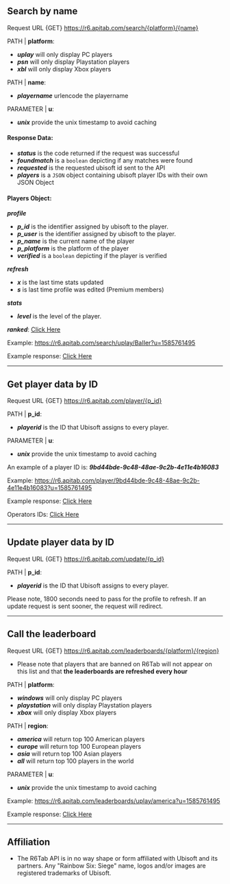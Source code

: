 ## Search by name

Request URL {GET} https://r6.apitab.com/search/{platform}/{name}

PATH | **platform**:

- <i>**uplay**</i> will only display PC players<br>
- <i>**psn**</i> will only display Playstation players<br>
- <i>**xbl**</i> will only display Xbox players<br>

PATH | **name**:

- <i>**playername**</i> urlencode the playername<br>

PARAMETER | **u**:

- <i>**unix**</i> provide the unix timestamp to avoid caching

#### Response Data:

- <i>**status**</i> is the code returned if the request was successful<br>
- <i>**foundmatch**</i> is a `boolean` depicting if any matches were found<br>
- <i>**requested**</i> is the requested ubisoft id sent to the API<br>
- <i>**players**</i> is a `JSON` object containing ubisoft player IDs with their own JSON Object<br>

#### Players Object:
<i> **profile**</i>
- <i>**p_id**</i> is the identifier assigned by ubisoft to the player.<br>
- <i>**p_user**</i> is the identifier assigned by ubisoft to the player.<br>
- <i>**p_name**</i> is the current name of the player<br>
- <i>**p_platform**</i> is the platform of the player<br>
- <i>**verified**</i> is a `boolean` depicting if the player is verified<br>

<i>**refresh**</i><br>
- <i>**x**</i> is the last time stats updated<br>
- <i>**s**</i> is last time profile was edited (Premium members)<br>

<i> **stats**</i><br>

- <i>**level**</i> is the level of the player.<br>

<i> **ranked**</i>: <u>[Click Here](https://github.com/Tabwire/R6Tab-API/blob/master/responses/playerdatabyname.json#L21)</u><br>

Example: https://r6.apitab.com/search/uplay/BaIIer?u=1585761495

Example response: <u>[Click Here](https://github.com/Tabwire/R6Tab-API/blob/master/responses/playerdatabyname.json)</u>

<hr>

## Get player data by ID

Request URL {GET} https://r6.apitab.com/player/{p_id}

PATH | **p_id**:

- <i>**playerid**</i> is the ID that Ubisoft assigns to every player.<br>

PARAMETER | **u**:

- <i>**unix**</i> provide the unix timestamp to avoid caching

An example of a player ID is: <i>**9bd44bde-9c48-48ae-9c2b-4e11e4b16083**</i>

Example: https://r6.apitab.com/player/9bd44bde-9c48-48ae-9c2b-4e11e4b16083?u=1585761495

Example response: <u>[Click Here](https://github.com/Tabwire/R6Tab-API/blob/master/responses/playerdatabyid.json)</u>

Operators IDs: <u>[Click Here](https://github.com/Tabwire/R6Tab-API/blob/master/Operators.md)</u>

<hr>

## Update player data by ID

Request URL {GET} https://r6.apitab.com/update/{p_id}

PATH | **p_id**:
- <i>**playerid**</i> is the ID that Ubisoft assigns to every player.<br>

Please note, 1800 seconds need to pass for the profile to refresh. If an update request is sent sooner, the request will redirect.

<hr>

## Call the leaderboard

Request URL {GET} https://r6.apitab.com/leaderboards/{platform}/{region}<br>
- Please note that players that are banned on R6Tab will not appear on this list and that **the leaderboards are refreshed every hour**<br>

PATH | **platform**:

- <i>**windows**</i> will only display PC players<br>
- <i>**playstation**</i> will only display Playstation players<br>
- <i>**xbox**</i> will only display Xbox players<br>

PATH | **region**:

- <i>**america**</i> will return top 100 American players<br>
- <i>**europe**</i> will return top 100 European players<br>
- <i>**asia**</i> will return top 100 Asian players<br>
- <i>**all**</i> will return top 100 players in the world<br>

PARAMETER | **u**:

- <i>**unix**</i> provide the unix timestamp to avoid caching

Example: https://r6.apitab.com/leaderboards/uplay/america?u=1585761495

Example response: <u>[Click Here](https://github.com/Tabwire/R6Tab-API/blob/master/responses/leaderboardresponse.json)</u>

<hr>

## Affiliation
- The R6Tab API is in no way shape or form affiliated with Ubisoft and its partners. Any "Rainbow Six: Siege" name, logos and/or images are registered trademarks of Ubisoft.
